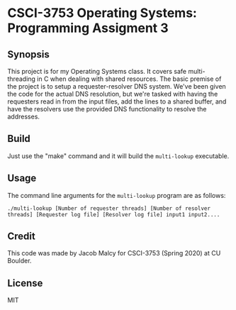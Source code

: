 # CSCI-3753 Operating Systems: Programming Assigment 3
## Synopsis
This project is for my Operating Systems class. It covers safe multi-threading in C when dealing with shared resources.
The basic premise of the project is to setup a requester-resolver DNS system. We've been given the code for the actual
DNS resolution, but we're tasked with having the requesters read in from the input files, add the lines to a shared
buffer, and have the resolvers use the provided DNS functionality to resolve the addresses.

## Build
Just use the "make" command and it will build the `multi-lookup` executable.

## Usage
The command line arguments for the `multi-lookup` program are as follows:

`./multi-lookup [Number of requester threads] [Number of resolver threads] [Requester log file] [Resolver log file]
input1 input2....`

## Credit
This code was made by Jacob Malcy for CSCI-3753 (Spring 2020) at CU Boulder.

## License
MIT